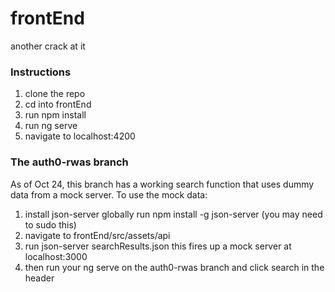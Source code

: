 # frontEnd
another crack at it

### Instructions
1. clone the repo
2. cd into frontEnd
3. run npm install
4. run ng serve
5. navigate to localhost:4200

### The auth0-rwas branch
As of Oct 24, this branch has a working search function that uses dummy data from a mock server.
To use the mock data:
1. install json-server globally
run npm install -g json-server (you may need to sudo this)
2. navigate to frontEnd/src/assets/api
3. run json-server searchResults.json
this fires up a mock server at localhost:3000
4. then run your ng serve on the auth0-rwas branch and click search in the header

